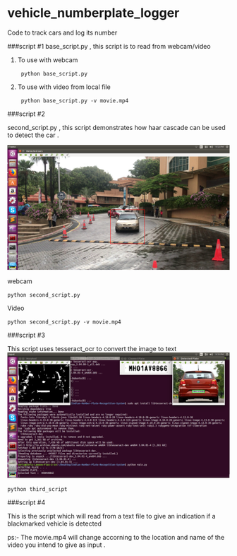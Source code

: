 # vehicle_numberplate_logger
Code to track cars and log its number


###script #1
base_script.py , this script is to read from webcam/video



1) To use with webcam
		
		python base_script.py 
		
2) To use with video from local file 
	
		python base_script.py -v movie.mp4
		
		

###script #2

second_script.py , this script demonstrates how haar cascade can be used to detect the car .

![](../DATA/docs/detect_car.png) 

webcam

	python second_script.py

Video
	
	python second_script.py -v movie.mp4
	

###script #3

This script uses tesseract_ocr to convert the image to text 
![](../DATA/docs/detect_number.png) 

	python third_script


###script #4

This is the script which will read from a text file to give an indication if a blackmarked vehicle is detected



ps:- The movie.mp4 will change accorning to the location and name of the video you intend to give as input .
	
